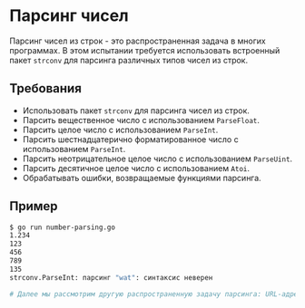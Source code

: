 # Парсинг чисел

Парсинг чисел из строк - это распространенная задача в многих программах. В этом испытании требуется использовать встроенный пакет `strconv` для парсинга различных типов чисел из строк.

## Требования

- Использовать пакет `strconv` для парсинга чисел из строк.
- Парсить вещественное число с использованием `ParseFloat`.
- Парсить целое число с использованием `ParseInt`.
- Парсить шестнадцатерично форматированное число с использованием `ParseInt`.
- Парсить неотрицательное целое число с использованием `ParseUint`.
- Парсить десятичное целое число с использованием `Atoi`.
- Обрабатывать ошибки, возвращаемые функциями парсинга.

## Пример

```sh
$ go run number-parsing.go
1.234
123
456
789
135
strconv.ParseInt: парсинг "wat": синтаксис неверен

# Далее мы рассмотрим другую распространенную задачу парсинга: URL-адреса.
```
